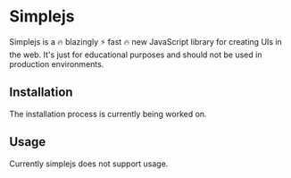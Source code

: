 # Simplejs

Simplejs is a 🔥 blazingly ⚡ fast 🔥 new JavaScript library for creating UIs in the web. It's just for educational purposes and should not be used in production environments.

## Installation

The installation process is currently being worked on.

## Usage

Currently simplejs does not support usage.
